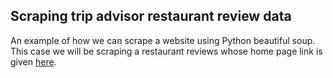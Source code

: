 ## Scraping trip advisor restaurant review data

An example of how we can scrape a website using Python beautiful soup. This case we will be scraping a restaurant reviews whose home page link is given [here](https://www.tripadvisor.com/Restaurant_Review-g60763-d477541-Reviews-Rice_to_Riches-New_York_City_New_York.html).

